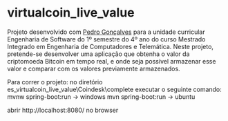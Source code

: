 # virtualcoin_live_value

Projeto desenvolvido com [Pedro Gonçalves](https://github.com/PedroG-8) para a unidade curricular Engenharia de Software do 1º semestre do 4º ano do curso Mestrado Integrado em Engenharia de Computadores e Telemática.
Neste projeto, pretende-se desenvolver uma aplicação que obtenha o valor da criptomoeda Bitcoin em tempo real, e onde seja possível armazenar esse valor e comparar com os valores previamente armazenados.

Para correr o projeto:
no diretório es_virtualcoin_live_value\Coindesk\complete executar o seguinte comando:
mvnw spring-boot:run -> windows
mvn spring-boot:run -> ubuntu

abrir http://localhost:8080/ no browser